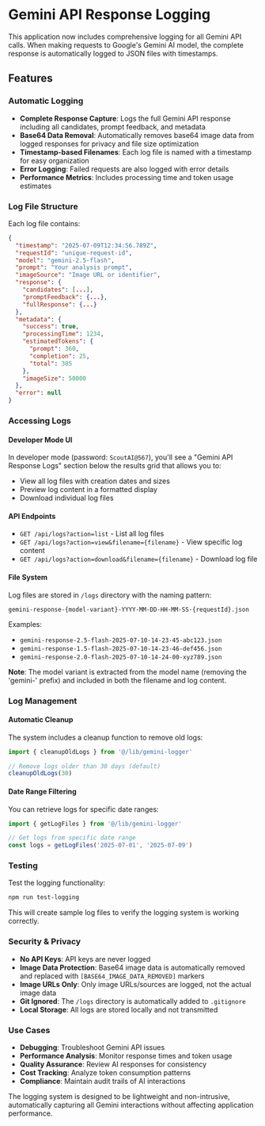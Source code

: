 # Gemini API Response Logging

This application now includes comprehensive logging for all Gemini API calls. When making requests to Google's Gemini AI model, the complete response is automatically logged to JSON files with timestamps.

## Features

### Automatic Logging
- **Complete Response Capture**: Logs the full Gemini API response including all candidates, prompt feedback, and metadata
- **Base64 Data Removal**: Automatically removes base64 image data from logged responses for privacy and file size optimization
- **Timestamp-based Filenames**: Each log file is named with a timestamp for easy organization
- **Error Logging**: Failed requests are also logged with error details
- **Performance Metrics**: Includes processing time and token usage estimates

### Log File Structure
Each log file contains:
```json
{
  "timestamp": "2025-07-09T12:34:56.789Z",
  "requestId": "unique-request-id",
  "model": "gemini-2.5-flash",
  "prompt": "Your analysis prompt",
  "imageSource": "Image URL or identifier",
  "response": {
    "candidates": [...],
    "promptFeedback": {...},
    "fullResponse": {...}
  },
  "metadata": {
    "success": true,
    "processingTime": 1234,
    "estimatedTokens": {
      "prompt": 360,
      "completion": 25,
      "total": 385
    },
    "imageSize": 50000
  },
  "error": null
}
```

### Accessing Logs

#### Developer Mode UI
In developer mode (password: `ScoutAI@567`), you'll see a "Gemini API Response Logs" section below the results grid that allows you to:
- View all log files with creation dates and sizes
- Preview log content in a formatted display
- Download individual log files

#### API Endpoints
- `GET /api/logs?action=list` - List all log files
- `GET /api/logs?action=view&filename={filename}` - View specific log content
- `GET /api/logs?action=download&filename={filename}` - Download log file

#### File System
Log files are stored in `/logs` directory with the naming pattern:
```
gemini-response-{model-variant}-YYYY-MM-DD-HH-MM-SS-{requestId}.json
```

Examples:
- `gemini-response-2.5-flash-2025-07-10-14-23-45-abc123.json`
- `gemini-response-1.5-flash-2025-07-10-14-23-46-def456.json`
- `gemini-response-2.0-flash-2025-07-10-14-24-00-xyz789.json`

**Note**: The model variant is extracted from the model name (removing the 'gemini-' prefix) and included in both the filename and log content.

### Log Management

#### Automatic Cleanup
The system includes a cleanup function to remove old logs:
```javascript
import { cleanupOldLogs } from '@/lib/gemini-logger'

// Remove logs older than 30 days (default)
cleanupOldLogs(30)
```

#### Date Range Filtering
You can retrieve logs for specific date ranges:
```javascript
import { getLogFiles } from '@/lib/gemini-logger'

// Get logs from specific date range
const logs = getLogFiles('2025-07-01', '2025-07-09')
```

### Testing
Test the logging functionality:
```bash
npm run test-logging
```

This will create sample log files to verify the logging system is working correctly.

### Security & Privacy
- **No API Keys**: API keys are never logged
- **Image Data Protection**: Base64 image data is automatically removed and replaced with `[BASE64_IMAGE_DATA_REMOVED]` markers
- **Image URLs Only**: Only image URLs/sources are logged, not the actual image data
- **Git Ignored**: The `/logs` directory is automatically added to `.gitignore`
- **Local Storage**: All logs are stored locally and not transmitted

### Use Cases
- **Debugging**: Troubleshoot Gemini API issues
- **Performance Analysis**: Monitor response times and token usage
- **Quality Assurance**: Review AI responses for consistency
- **Cost Tracking**: Analyze token consumption patterns
- **Compliance**: Maintain audit trails of AI interactions

The logging system is designed to be lightweight and non-intrusive, automatically capturing all Gemini interactions without affecting application performance.
